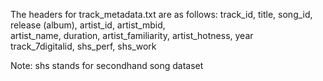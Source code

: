 The headers for track_metadata.txt are as follows:
track_id, title, song_id, release (album), artist_id, artist_mbid,<br>
artist_name, duration, artist_familiarity, artist_hotness, year <br>
track_7digitalid, shs_perf, shs_work



Note: shs stands for secondhand song dataset

